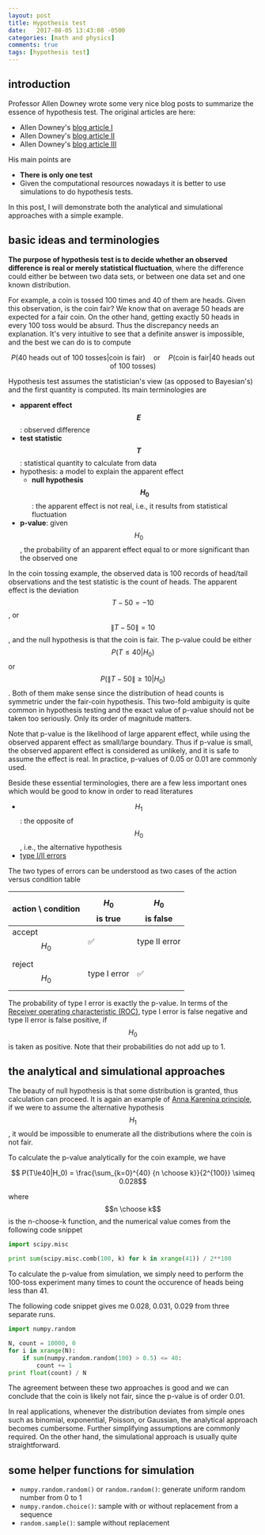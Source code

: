 ```yaml
---
layout: post
title: Hypothesis test
date:   2017-08-05 13:43:08 -0500
categories: [math and physics]
comments: true
tags: [hypothesis test]
---
```


## introduction

Professor Allen Downey wrote some very nice blog posts to summarize the 
essence of hypothesis test. The original articles are here:

* Allen Downey's [blog article I](http://allendowney.blogspot.com/2011/05/there-is-only-one-test.html) 
* Allen Downey's [blog article II](http://allendowney.blogspot.com/2011/06/more-hypotheses-less-trivia.html)
* Allen Downey's [blog article III](http://allendowney.blogspot.com/2016/06/there-is-still-only-one-test.html)

His main points are 

* **There is only one test** 
* Given the computational resources nowadays it is better to use simulations to do hypothesis tests.

In this post, I will demonstrate both the analytical and simulational approaches with a simple example.

## basic ideas and terminologies

**The purpose of hypothesis test is to decide whether an observed difference is real or merely statistical fluctuation**,
where the difference could either be between two data sets, or between one data set and one known distribution.

For example, a coin is tossed 100 times and 40 of them are heads. Given this observation, is the coin fair?
We know that on average 50 heads are expected for a fair coin.
On the other hand, getting exactly 50 heads in every 100 toss would be absurd.
Thus the discrepancy needs an explanation. 
It's very intuitive to see that a definite answer is impossible, and the best we can do is to compute 

$$ P(\text{40 heads out of 100 tosses}|\text{coin is fair}) \quad \text{or}\quad P(\text{coin is fair}|\text{40 heads out of 100 tosses})$$ 

Hypothesis test assumes the statistician's view (as opposed to Bayesian's) and the first quantity is computed.
Its main terminologies are

* **apparent effect $$E$$**: observed difference
* **test statistic $$T$$**: statistical quantity to calculate from data
* hypothesis: a model to explain the apparent effect
    * **null hypothesis $$H_0$$**: the apparent effect is not real, i.e., it results from statistical fluctuation
* **p-value**: given $$H_0$$, the probability of an apparent effect equal to or more significant than the observed one

In the coin tossing example, the observed data is 100 records of head/tail observations and the test statistic is the count of heads.
The apparent effect is the deviation $$T-50 = -10$$, or $$\|T-50\|=10$$, and the null hypothesis is that the coin is fair.
The p-value could be either $$P(T\le40|H_0)$$ or $$P(\|T-50\|\ge10|H_0)$$.
Both of them make sense since the distribution of head counts is symmetric under the fair-coin hypothesis.
This two-fold ambiguity is quite common in hypothesis testing and the exact value of p-value should not be taken too seriously. Only its order of magnitude matters.

Note that p-value is the likelihood of large apparent effect, while using the observed apparent effect as small/large boundary.
Thus if p-value is small, the observed apparent effect is considered as unlikely, and it is safe to assume the effect is real. 
In practice, p-values of 0.05 or 0.01 are commonly used. 

Beside these essential terminologies, there are a few less important ones which would be good to know in order to read literatures

* $$H_1$$: the opposite of $$H_0$$, i.e., the alternative hypothesis
* [type I/II errors](https://en.wikipedia.org/wiki/Type_I_and_type_II_errors)

The two types of errors can be understood as two cases of the action versus condition table

action \ condition | $$H_0$$ is true | $$H_0$$ is false
--- | --- | ---
accept $$H_0$$ | ✅  | type II error
reject $$H_0$$ | type I error | ✅

The probability of type I error is exactly the p-value.
In terms of the [Receiver operating characteristic (ROC)](https://en.wikipedia.org/wiki/Receiver_operating_characteristic),
type I error is false negative and type II error is false positive, if $$H_0$$ is taken as positive.
Note that their probabilities do not add up to 1.

## the analytical and simulational approaches 

The beauty of null hypothesis is that some distribution is granted, thus calculation can proceed. 
It is again an example of [Anna Karenina principle](https://en.wikipedia.org/wiki/Anna_Karenina_principle), if we were to assume the alternative hypothesis $$H_1$$,
it would be impossible to enumerate all the distributions where the coin is not fair.

To calculate the p-value analytically for the coin example, we have

$$ P(T\le40|H_0) = \frac{\sum_{k=0}^{40} {n \choose k}}{2^{100}} \simeq 0.028$$

where $$n \choose k$$ is the n-choose-k function, and the numerical value comes from the following code snippet

```python
import scipy.misc

print sum(scipy.misc.comb(100, k) for k in xrange(41)) / 2**100
```

To calculate the p-value from simulation, we simply need to perform the 100-toss experiment many times to count the occurence of heads being less than 41.

The following code snippet gives me 0.028, 0.031, 0.029 from three separate runs.

```python
import numpy.random

N, count = 10000, 0
for i in xrange(N):
    if sum(numpy.random.random(100) > 0.5) <= 40:
        count += 1
print float(count) / N
```

The agreement between these two approaches is good and we can conclude that the coin is likely not fair, since the p-value is of order 0.01.

In real applications, whenever the distribution deviates from simple ones such as binomial, exponential, Poisson, or Gaussian,
the analytical approach becomes cumbersome. Further simplifying assumptions are commonly required.
On the other hand, the simulational approach is usually quite straightforward.

## some helper functions for simulation

* `numpy.random.random()` or `random.random()`: generate uniform random number from 0 to 1
* `numpy.random.choice()`: sample with or without replacement from a sequence
* `random.sample()`: sample without replacement
